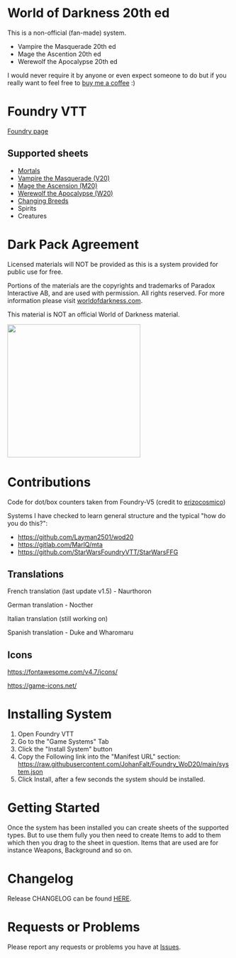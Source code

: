 # World of Darkness 20th ed
This is a non-official (fan-made) system.

- Vampire the Masquerade 20th ed
- Mage the Ascention 20th ed
- Werewolf the Apocalypse 20th ed

I would never require it by anyone or even expect someone to do but if you really want to feel free to [buy me a coffee](https://ko-fi.com/johanfk) :)


# Foundry VTT
[Foundry page](https://foundryvtt.com/packages/worldofdarkness)

## Supported sheets
- [Mortals](https://github.com/JohanFalt/Foundry_WoD20/wiki/World-of-Darkness-20th-ed-System#mortal)
- [Vampire the Masquerade (V20)](https://github.com/JohanFalt/Foundry_WoD20/wiki/World-of-Darkness-20th-ed-System#vampire)
- [Mage the Ascension (M20)](https://github.com/JohanFalt/Foundry_WoD20/wiki/World-of-Darkness-20th-ed-System#mage)
- [Werewolf the Apocalypse (W20)](https://github.com/JohanFalt/Foundry_WoD20/wiki/World-of-Darkness-20th-ed-System#werewolf)
- [Changing Breeds](https://github.com/JohanFalt/Foundry_WoD20/wiki/World-of-Darkness-20th-ed-System#changing-breed)
- Spirits
- Creatures


# Dark Pack Agreement
Licensed materials will NOT be provided as this is a system provided for public use for free.

Portions of the materials are the copyrights and trademarks of Paradox Interactive AB, and are used with permission. All rights reserved. For more information please visit [worldofdarkness.com](https://www.worldofdarkness.com/).

This material is NOT an official World of Darkness material.

[<img src="https://github.com/JohanFalt/Foundry_WoD20/blob/main/doc/darkpack_logo2.png" width="300px" height="300px">](https://www.worldofdarkness.com/dark-pack)


# Contributions
Code for dot/box counters taken from Foundry-V5 (credit to [erizocosmico](https://github.com/erizocosmico/foundry-V5)) 

Systems I have checked to learn general structure and the typical "how do you do this?":
- https://github.com/Layman2501/wod20
- https://gitlab.com/MarlQ/mta
- https://github.com/StarWarsFoundryVTT/StarWarsFFG

## Translations

French translation (last update v1.5) - Naurthoron

German translation - Nocther

Italian translation (still working on)

Spanish translation - Duke and Wharomaru

## Icons
https://fontawesome.com/v4.7/icons/

https://game-icons.net/


# Installing System
1. Open Foundry VTT
2. Go to the "Game Systems" Tab
3. Click the "Install System" button
4. Copy the Following link into the "Manifest URL" section: https://raw.githubusercontent.com/JohanFalt/Foundry_WoD20/main/system.json
5. Click Install, after a few seconds the system should be installed.


# Getting Started
Once the system has been installed you can create sheets of the supported types. But to use them fully you then need to create Items to add to them which then you drag to the sheet in question. Items that are used are for instance Weapons, Background and so on.


# Changelog
Release CHANGELOG can be found [HERE](https://github.com/JohanFalt/Foundry_WoD20/wiki/Changelog).


# Requests or Problems
Please report any requests or problems you have at [Issues](https://github.com/JohanFalt/Foundry_WoD20/issues).